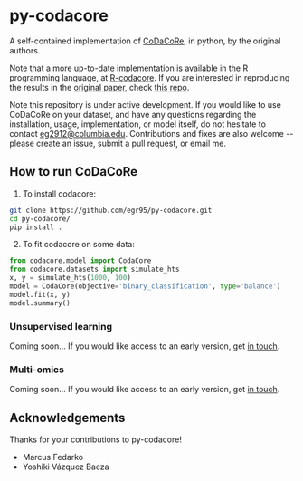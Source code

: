 # py-codacore

A self-contained implementation of [CoDaCoRe](https://www.biorxiv.org/content/10.1101/2021.02.11.430695v1.full.pdf), in python, by the original authors.

Note that a more up-to-date implementation is available in the R programming language, at [R-codacore](https://github.com/egr95/R-codacore). If you are interested in reproducing the results in the [original paper](https://www.biorxiv.org/content/10.1101/2021.02.11.430695v1), check [this repo](https://github.com/cunningham-lab/codacore).

Note this repository is under active development. If you would like to use CoDaCoRe on your dataset, and have any questions regarding the installation, usage, implementation, or model itself, do not hesitate to contact <eg2912@columbia.edu>. 
Contributions and fixes are also welcome -- please create an issue, submit a pull request, or email me.

## How to run CoDaCoRe

1. To install codacore:

```bash
git clone https://github.com/egr95/py-codacore.git
cd py-codacore/
pip install .
```

2. To fit codacore on some data:
```python
from codacore.model import CodaCore
from codacore.datasets import simulate_hts
x, y = simulate_hts(1000, 100)
model = CodaCore(objective='binary_classification', type='balance')
model.fit(x, y)
model.summary()
```
### Unsupervised learning

Coming soon... If you would like access to an early version, get [in touch](mailto:eg2912@columbia.edu).

### Multi-omics

Coming soon... If you would like access to an early version, get [in touch](mailto:eg2912@columbia.edu).

## Acknowledgements

Thanks for your contributions to py-codacore!
- Marcus Fedarko
- Yoshiki Vázquez Baeza
